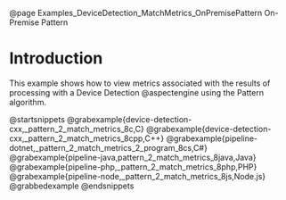 @page Examples_DeviceDetection_MatchMetrics_OnPremisePattern On-Premise Pattern

# Introduction

This example shows how to view metrics associated with the results of processing with a Device Detection
@aspectengine using the Pattern algorithm.

@startsnippets
@grabexample{device-detection-cxx,_pattern_2_match_metrics_8c,C}
@grabexample{device-detection-cxx,_pattern_2_match_metrics_8cpp,C++}
@grabexample{pipeline-dotnet,_pattern_2_match_metrics_2_program_8cs,C#}
@grabexample{pipeline-java,pattern_2_match_metrics_8java,Java}
@grabexample{pipeline-php,_pattern_2_match_metrics_8php,PHP}
@grabexample{pipeline-node,_pattern_2_match_metrics_8js,Node.js}
@grabbedexample
@endsnippets
